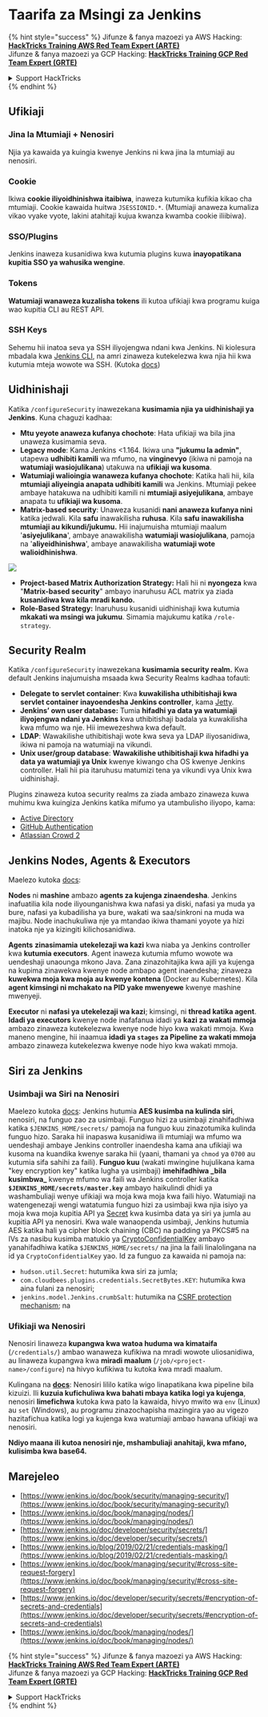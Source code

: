 # Taarifa za Msingi za Jenkins

{% hint style="success" %}
Jifunze & fanya mazoezi ya AWS Hacking:<img src="/.gitbook/assets/image.png" alt="" data-size="line">[**HackTricks Training AWS Red Team Expert (ARTE)**](https://training.hacktricks.xyz/courses/arte)<img src="/.gitbook/assets/image.png" alt="" data-size="line">\
Jifunze & fanya mazoezi ya GCP Hacking: <img src="/.gitbook/assets/image (2).png" alt="" data-size="line">[**HackTricks Training GCP Red Team Expert (GRTE)**<img src="/.gitbook/assets/image (2).png" alt="" data-size="line">](https://training.hacktricks.xyz/courses/grte)

<details>

<summary>Support HackTricks</summary>

* Angalia [**mipango ya usajili**](https://github.com/sponsors/carlospolop)!
* **Jiunge na** 💬 [**kikundi cha Discord**](https://discord.gg/hRep4RUj7f) au [**kikundi cha telegram**](https://t.me/peass) au **tufuate** kwenye **Twitter** 🐦 [**@hacktricks\_live**](https://twitter.com/hacktricks\_live)**.**
* **Shiriki mbinu za udukuzi kwa kuwasilisha PRs kwa** [**HackTricks**](https://github.com/carlospolop/hacktricks) na [**HackTricks Cloud**](https://github.com/carlospolop/hacktricks-cloud) github repos.

</details>
{% endhint %}

## Ufikiaji

### Jina la Mtumiaji + Nenosiri

Njia ya kawaida ya kuingia kwenye Jenkins ni kwa jina la mtumiaji au nenosiri.

### Cookie

Ikiwa **cookie iliyoidhinishwa itaibiwa**, inaweza kutumika kufikia kikao cha mtumiaji. Cookie kawaida huitwa `JSESSIONID.*`. (Mtumiaji anaweza kumaliza vikao vyake vyote, lakini atahitaji kujua kwanza kwamba cookie iliibiwa).

### SSO/Plugins

Jenkins inaweza kusanidiwa kwa kutumia plugins kuwa **inayopatikana kupitia SSO ya wahusika wengine**.

### Tokens

**Watumiaji wanaweza kuzalisha tokens** ili kutoa ufikiaji kwa programu kuiga wao kupitia CLI au REST API.

### SSH Keys

Sehemu hii inatoa seva ya SSH iliyojengwa ndani kwa Jenkins. Ni kiolesura mbadala kwa [Jenkins CLI](https://www.jenkins.io/doc/book/managing/cli/), na amri zinaweza kutekelezwa kwa njia hii kwa kutumia mteja wowote wa SSH. (Kutoka [docs](https://plugins.jenkins.io/sshd/))

## Uidhinishaji

Katika `/configureSecurity` inawezekana **kusimamia njia ya uidhinishaji ya Jenkins**. Kuna chaguzi kadhaa:

* **Mtu yeyote anaweza kufanya chochote**: Hata ufikiaji wa bila jina unaweza kusimamia seva.
* **Legacy mode**: Kama Jenkins <1.164. Ikiwa una **"jukumu la admin"**, utapewa **udhibiti kamili** wa mfumo, na **vinginevyo** (ikiwa ni pamoja na **watumiaji wasiojulikana**) utakuwa na **ufikiaji wa kusoma**.
* **Watumiaji walioingia wanaweza kufanya chochote**: Katika hali hii, kila **mtumiaji aliyeingia anapata udhibiti kamili** wa Jenkins. Mtumiaji pekee ambaye hatakuwa na udhibiti kamili ni **mtumiaji asiyejulikana**, ambaye anapata tu **ufikiaji wa kusoma**.
* **Matrix-based security**: Unaweza kusanidi **nani anaweza kufanya nini** katika jedwali. Kila **safu** inawakilisha **ruhusa**. Kila **safu** **inawakilisha** **mtumiaji au kikundi/jukumu.** Hii inajumuisha mtumiaji maalum '**asiyejulikana**', ambaye anawakilisha **watumiaji wasiojulikana**, pamoja na '**aliyeidhinishwa**', ambaye anawakilisha **watumiaji wote walioidhinishwa**.

![](<../../.gitbook/assets/image (149).png>)

* **Project-based Matrix Authorization Strategy:** Hali hii ni **nyongeza** kwa "**Matrix-based security**" ambayo inaruhusu ACL matrix ya ziada **kusanidiwa kwa kila mradi kando.**
* **Role-Based Strategy:** Inaruhusu kusanidi uidhinishaji kwa kutumia **mkakati wa msingi wa jukumu**. Simamia majukumu katika `/role-strategy`.

## **Security Realm**

Katika `/configureSecurity` inawezekana **kusimamia security realm.** Kwa default Jenkins inajumuisha msaada kwa Security Realms kadhaa tofauti:

* **Delegate to servlet container**: Kwa **kuwakilisha uthibitishaji kwa servlet container inayoendesha Jenkins controller**, kama [Jetty](https://www.eclipse.org/jetty/).
* **Jenkins’ own user database:** Tumia **hifadhi ya data ya watumiaji iliyojengwa ndani ya Jenkins** kwa uthibitishaji badala ya kuwakilisha kwa mfumo wa nje. Hii imewezeshwa kwa default.
* **LDAP**: Wawakilishe uthibitishaji wote kwa seva ya LDAP iliyosanidiwa, ikiwa ni pamoja na watumiaji na vikundi.
* **Unix user/group database**: **Wawakilishe uthibitishaji kwa hifadhi ya data ya watumiaji ya Unix** kwenye kiwango cha OS kwenye Jenkins controller. Hali hii pia itaruhusu matumizi tena ya vikundi vya Unix kwa uidhinishaji.

Plugins zinaweza kutoa security realms za ziada ambazo zinaweza kuwa muhimu kwa kuingiza Jenkins katika mifumo ya utambulisho iliyopo, kama:

* [Active Directory](https://plugins.jenkins.io/active-directory)
* [GitHub Authentication](https://plugins.jenkins.io/github-oauth)
* [Atlassian Crowd 2](https://plugins.jenkins.io/crowd2)

## Jenkins Nodes, Agents & Executors

Maelezo kutoka [docs](https://www.jenkins.io/doc/book/managing/nodes/):

**Nodes** ni **mashine** ambazo **agents za kujenga zinaendesha**. Jenkins inafuatilia kila node iliyounganishwa kwa nafasi ya diski, nafasi ya muda ya bure, nafasi ya kubadilisha ya bure, wakati wa saa/sinkroni na muda wa majibu. Node inachukuliwa nje ya mtandao ikiwa thamani yoyote ya hizi inatoka nje ya kizingiti kilichosanidiwa.

**Agents** **zinasimamia** **utekelezaji wa kazi** kwa niaba ya Jenkins controller kwa **kutumia executors**. Agent inaweza kutumia mfumo wowote wa uendeshaji unaounga mkono Java. Zana zinazohitajika kwa ajili ya kujenga na kupima zinawekwa kwenye node ambapo agent inaendesha; zinaweza **kuwekwa moja kwa moja au kwenye kontena** (Docker au Kubernetes). Kila **agent kimsingi ni mchakato na PID yake mwenyewe** kwenye mashine mwenyeji.

**Executor** ni **nafasi ya utekelezaji wa kazi**; kimsingi, ni **thread katika agent**. **Idadi ya executors** kwenye node inafafanua idadi ya **kazi za wakati mmoja** ambazo zinaweza kutekelezwa kwenye node hiyo kwa wakati mmoja. Kwa maneno mengine, hii inaamua **idadi ya `stages` za Pipeline za wakati mmoja** ambazo zinaweza kutekelezwa kwenye node hiyo kwa wakati mmoja.

## Siri za Jenkins

### Usimbaji wa Siri na Nenosiri

Maelezo kutoka [docs](https://www.jenkins.io/doc/developer/security/secrets/#encryption-of-secrets-and-credentials): Jenkins hutumia **AES kusimba na kulinda siri**, nenosiri, na funguo zao za usimbaji. Funguo hizi za usimbaji zinahifadhiwa katika `$JENKINS_HOME/secrets/` pamoja na funguo kuu zinazotumika kulinda funguo hizo. Saraka hii inapaswa kusanidiwa ili mtumiaji wa mfumo wa uendeshaji ambaye Jenkins controller inaendesha kama ana ufikiaji wa kusoma na kuandika kwenye saraka hii (yaani, thamani ya `chmod` ya `0700` au kutumia sifa sahihi za faili). **Funguo kuu** (wakati mwingine hujulikana kama "key encryption key" katika lugha ya usimbaji) **imehifadhiwa \_bila kusimbwa\_** kwenye mfumo wa faili wa Jenkins controller katika **`$JENKINS_HOME/secrets/master.key`** ambayo haikulindi dhidi ya washambuliaji wenye ufikiaji wa moja kwa moja kwa faili hiyo. Watumiaji na watengenezaji wengi watatumia funguo hizi za usimbaji kwa njia isiyo ya moja kwa moja kupitia API ya [Secret](https://javadoc.jenkins.io/byShortName/Secret) kwa kusimba data ya siri ya jumla au kupitia API ya nenosiri. Kwa wale wanaopenda usimbaji, Jenkins hutumia AES katika hali ya cipher block chaining (CBC) na padding ya PKCS#5 na IVs za nasibu kusimba matukio ya [CryptoConfidentialKey](https://javadoc.jenkins.io/byShortName/CryptoConfidentialKey) ambayo yanahifadhiwa katika `$JENKINS_HOME/secrets/` na jina la faili linalolingana na id ya `CryptoConfidentialKey` yao. Id za funguo za kawaida ni pamoja na:

* `hudson.util.Secret`: hutumika kwa siri za jumla;
* `com.cloudbees.plugins.credentials.SecretBytes.KEY`: hutumika kwa aina fulani za nenosiri;
* `jenkins.model.Jenkins.crumbSalt`: hutumika na [CSRF protection mechanism](https://www.jenkins.io/doc/book/managing/security/#cross-site-request-forgery); na

### Ufikiaji wa Nenosiri

Nenosiri linaweza **kupangwa kwa watoa huduma wa kimataifa** (`/credentials/`) ambao wanaweza kufikiwa na mradi wowote uliosanidiwa, au linaweza kupangwa kwa **miradi maalum** (`/job/<project-name>/configure`) na hivyo kufikiwa tu kutoka kwa mradi maalum.

Kulingana na [**docs**](https://www.jenkins.io/blog/2019/02/21/credentials-masking/): Nenosiri lililo katika wigo linapatikana kwa pipeline bila kizuizi. Ili **kuzuia kufichuliwa kwa bahati mbaya katika logi ya kujenga**, nenosiri **limefichwa** kutoka kwa pato la kawaida, hivyo mwito wa `env` (Linux) au `set` (Windows), au programu zinazochapisha mazingira yao au vigezo hazitafichua katika logi ya kujenga kwa watumiaji ambao hawana ufikiaji wa nenosiri.

**Ndiyo maana ili kutoa nenosiri nje, mshambuliaji anahitaji, kwa mfano, kulisimba kwa base64.**

## Marejeleo

* [https://www.jenkins.io/doc/book/security/managing-security/](https://www.jenkins.io/doc/book/security/managing-security/)
* [https://www.jenkins.io/doc/book/managing/nodes/](https://www.jenkins.io/doc/book/managing/nodes/)
* [https://www.jenkins.io/doc/developer/security/secrets/](https://www.jenkins.io/doc/developer/security/secrets/)
* [https://www.jenkins.io/blog/2019/02/21/credentials-masking/](https://www.jenkins.io/blog/2019/02/21/credentials-masking/)
* [https://www.jenkins.io/doc/book/managing/security/#cross-site-request-forgery](https://www.jenkins.io/doc/book/managing/security/#cross-site-request-forgery)
* [https://www.jenkins.io/doc/developer/security/secrets/#encryption-of-secrets-and-credentials](https://www.jenkins.io/doc/developer/security/secrets/#encryption-of-secrets-and-credentials)
* [https://www.jenkins.io/doc/book/managing/nodes/](https://www.jenkins.io/doc/book/managing/nodes/)

{% hint style="success" %}
Jifunze & fanya mazoezi ya AWS Hacking:<img src="/.gitbook/assets/image.png" alt="" data-size="line">[**HackTricks Training AWS Red Team Expert (ARTE)**](https://training.hacktricks.xyz/courses/arte)<img src="/.gitbook/assets/image.png" alt="" data-size="line">\
Jifunze & fanya mazoezi ya GCP Hacking: <img src="/.gitbook/assets/image (2).png" alt="" data-size="line">[**HackTricks Training GCP Red Team Expert (GRTE)**<img src="/.gitbook/assets/image (2).png" alt="" data-size="line">](https://training.hacktricks.xyz/courses/grte)

<details>

<summary>Support HackTricks</summary>

* Angalia [**mipango ya usajili**](https://github.com/sponsors/carlospolop)!
* **Jiunge na** 💬 [**kikundi cha Discord**](https://discord.gg/hRep4RUj7f) au [**kikundi cha telegram**](https://t.me/peass) au **tufuate** kwenye **Twitter** 🐦 [**@hacktricks\_live**](https://twitter.com/hacktricks\_live)**.**
* **Shiriki mbinu za udukuzi kwa kuwasilisha PRs kwa** [**HackTricks**](https://github.com/carlospolop/hacktricks) na [**HackTricks Cloud**](https://github.com/carlospolop/hacktricks-cloud) github repos.

</details>
{% endhint %}
